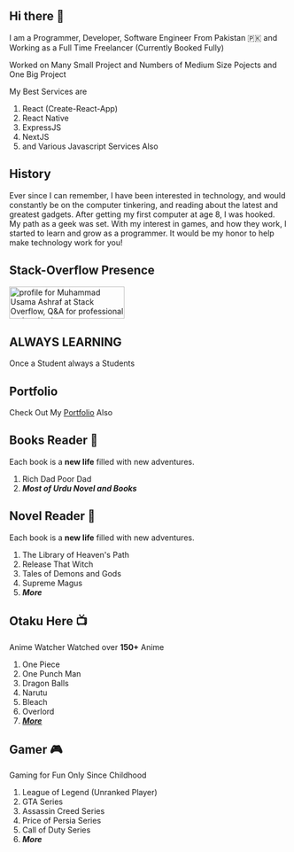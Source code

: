 ## Hi there 👋

I am a Programmer, Developer, Software Engineer From Pakistan :pakistan: and Working as a Full Time Freelancer (Currently Booked Fully)

Worked on Many Small Project and Numbers of Medium Size Pojects and One Big Project

My Best Services are
1) React (Create-React-App)
2) React Native
3) ExpressJS
4) NextJS
5) and Various Javascript Services Also


## History
Ever since I can remember, I have been interested in technology, and would constantly be on the computer tinkering, and reading about the latest and greatest gadgets. After getting my first computer at age 8, I was hooked. My path as a geek was set. With my interest in games, and how they work, I started to learn and grow as a programmer. It would be my honor to help make technology work for you!

## Stack-Overflow Presence

<a href="https://stackoverflow.com/users/5894166/muhammad-usama-ashraf" style="border: 0px;"><img src="https://stackoverflow.com/users/flair/5894166.png" width="208" height="58" alt="profile for Muhammad Usama Ashraf at Stack Overflow, Q&amp;A for professional and enthusiast programmers" title="profile for Muhammad Usama Ashraf at Stack Overflow, Q&amp;A for professional and enthusiast programmers" class="fr-fic fr-dii"></a>

## ALWAYS LEARNING
Once a Student always a Students

## Portfolio
Check Out My [Portfolio](https://portfolio.usamaashraf82.vercel.app) Also

## Books Reader :open_book:
Each book is a **new life** filled with new adventures.
1) Rich Dad Poor Dad
2) _**Most of Urdu Novel and Books**_

## Novel Reader :green_book:
Each book is a **new life** filled with new adventures.
1) The Library of Heaven's Path
2) Release That Witch
3) Tales of Demons and Gods
4) Supreme Magus
5) **_More_**

## Otaku Here :tv:
Anime Watcher Watched over **150+** Anime 
1) One Piece
2) One Punch Man
3) Dragon Balls
4) Narutu
5) Bleach
6) Overlord
7) [_**More**_](https://myanimelist.net/animelist/Usamaashraf82)

## Gamer :video_game:
Gaming for Fun Only Since Childhood
1) League of Legend (Unranked Player)
2) GTA Series
3) Assassin Creed Series
4) Price of Persia Series
5) Call of Duty Series
7) _**More**_
